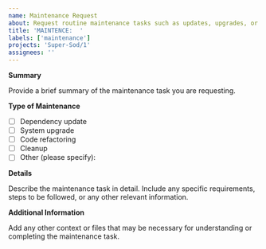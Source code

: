 ```yaml
---
name: Maintenance Request
about: Request routine maintenance tasks such as updates, upgrades, or cleanups.
title: 'MAINTENCE:  '
labels: ['maintenance']
projects: 'Super-Sod/1'
assignees: ''
---
```


**Summary**

Provide a brief summary of the maintenance task you are requesting.

**Type of Maintenance**

- [ ] Dependency update
- [ ] System upgrade
- [ ] Code refactoring
- [ ] Cleanup
- [ ] Other (please specify):

**Details**

Describe the maintenance task in detail. Include any specific requirements, steps to be followed, or any other relevant information.


**Additional Information**

Add any other context or files that may be necessary for understanding or completing the maintenance task.
